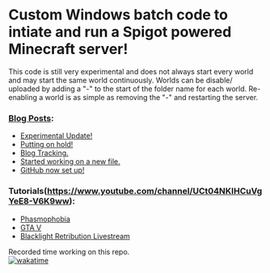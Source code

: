 # Custom Windows batch code to intiate and run a Spigot powered Minecraft server!
This code is still very experimental and does not always start every world and may start the same world continuously. Worlds can be disable/ uploaded by adding a "-" to the start of the folder name for each world. Re-enabling a world is as simple as removing the "-" and restarting the server.

### [Blog Posts](htps://www.myeasyserver.xyz/blog2):
<!-- Blog: -->
<!-- BLOG:START -->
- [Experimental Update!](https://www.myeasyserver.xyz/blog/experimental-update)
- [Putting on hold!](https://www.myeasyserver.xyz/blog/putting-on-hold)
- [Blog Tracking.](https://www.myeasyserver.xyz/blog/blog-tracking)
- [Started working on a new file.](https://www.myeasyserver.xyz/blog/new-file)
- [GitHub now set up!](https://www.myeasyserver.xyz/blog/github-now-setup)
<!-- BLOG:END -->

### Tutorials(https://www.youtube.com/channel/UCt04NKIHCuVgYeE8-V6K9ww):
<!-- YOUTUBE:START -->
- [Phasmophobia](https://www.youtube.com/watch?v=50y1qUDf7K0)
- [GTA V](https://www.youtube.com/watch?v=RiXR2d591XA)
- [Blacklight Retribution Livestream](https://www.youtube.com/watch?v=mIqi1Ih45rc)
<!-- YOUTUBE:END -->

Recorded time working on this repo.\
[![wakatime](https://wakatime.com/badge/github/mk5912/SpigotServerCodes.svg)](https://wakatime.com/badge/github/mk5912/SpigotServerCodes)
